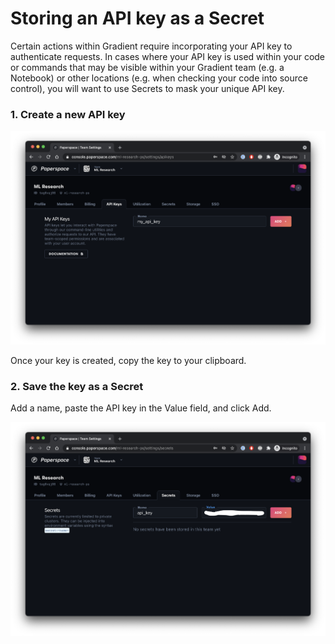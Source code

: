 # Storing an API key as a Secret

Certain actions within Gradient require incorporating your API key to authenticate requests.  In cases where your API key is used within your code or commands that may be visible within your Gradient team \(e.g. a Notebook\) or other locations \(e.g. when checking your code into source control\), you will want to use Secrets to mask your unique API key.  

### 1. Create a new API key

![Creating a new API key from the team settings page](../../.gitbook/assets/screen-shot-2021-05-08-at-2.49.26-pm.png)

Once your key is created, copy the key to your clipboard.

### 2. Save the key as a Secret

Add a name, paste the API key in the Value field, and click Add. 

![Creating a Secret](../../.gitbook/assets/screen-shot-2021-05-08-at-2.51.34-pm.png)

